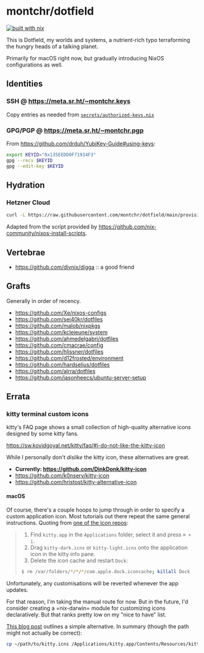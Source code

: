 # montchr/dotfield

[![built with nix](https://builtwithnix.org/badge.svg)](https://builtwithnix.org)

This is Dotfield, my worlds and systems, a nutrient-rich typo terraforming
the hungry heads of a talking planet.

Primarily for macOS right now, but gradually introducing NixOS
configurations as well.

## Identities

### SSH @ <https://meta.sr.ht/~montchr.keys>

Copy entries as needed from [`secrets/authorized-keys.nix`](./secrets/secrets.nix)

### GPG/PGP @ <https://meta.sr.ht/~montchr.pgp>

From https://github.com/drduh/YubiKey-Guide#using-keys:

```sh
export KEYID="0x135EEDD0F71934F3"
gpg --recv $KEYID
gpg --edit-key $KEYID
```

## Hydration

### Hetzner Cloud

```sh
curl -L https://raw.githubusercontent.com/montchr/dotfield/main/provision/bin/nixos-install-hetzner-cloud.sh | sudo bash
```

Adapted from the script provided by https://github.com/nix-community/nixos-install-scripts.

## Vertebrae

- https://github.com/divnix/digga :: a good friend

## Grafts

Generally in order of recency.

- https://github.com/Xe/nixos-configs
- https://github.com/sei40kr/dotfiles
- https://github.com/malob/nixpkgs
- https://github.com/kclejeune/system
- https://github.com/ahmedelgabri/dotfiles
- https://github.com/cmacrae/config
- https://github.com/hlissner/dotfiles
- https://github.com/d12frosted/environment
- https://github.com/hardselius/dotfiles
- https://github.com/alrra/dotfiles
- https://github.com/jasonheecs/ubuntu-server-setup

## Errata

### kitty terminal custom icons

kitty's FAQ page shows a small collection of high-quality alternative icons designed by some kitty fans.

<https://sw.kovidgoyal.net/kitty/faq/#i-do-not-like-the-kitty-icon>

While I personally don't _dislike_ the kitty icon, these alternatives are great.

- **Currently: <https://github.com/DinkDonk/kitty-icon>**
- <https://github.com/k0nserv/kitty-icon>
- <https://github.com/hristost/kitty-alternative-icon>

#### macOS

Of course, there's a couple hoops to jump through in order to specify a custom application icon. Most tutorials out there repeat the same general instructions. Quoting from [one of the icon repos](https://github.com/DinkDonk/kitty-icon):

> 1. Find `kitty.app` in the `Applications` folder, select it and press `⌘ + i`.
> 2. Drag `kitty-dark.icns` or `kitty-light.icns` onto the application icon in the kitty info pane.
> 3. Delete the icon cache and restart `Dock`:
>
> ```sh
> $ rm /var/folders/*/*/*/com.apple.dock.iconcache; killall Dock
> ```

Unfortunately, any customisations will be reverted whenever the app updates.

For that reason, I'm taking the manual route for now. But in the future, I'd consider creating a =nix-darwin= module for customizing icons declaratively. But that ranks pretty low on my "nice to have" list.

[This blog post](https://www.sethvargo.com/replace-icons-osx/) outlines a simple alternative. In summary (though the path might not actually be correct):

```sh
cp ~/path/to/kitty.icns /Applications/kitty.app/Contents/Resources/kitty.icns
```
